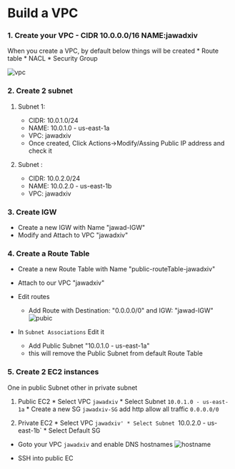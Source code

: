# Build a VPC
  ### 1. Create your VPC - CIDR 10.0.0.0/16 NAME:jawadxiv
   When you create a VPC, by default below things will be created
    * Route table
    * NACL
    * Security Group
    
 ![vpc](https://github.com/jawad1989/aws-solution-architect/blob/master/VPC/Lab/images/3%20-%20Create.PNG)
  
 ### 2. Create 2 subnet
   1. Subnet 1:
      * CIDR: 10.0.1.0/24
      * NAME: 10.0.1.0 - us-east-1a
      * VPC:  jawadxiv
      * Once created, Click Actions->Modify/Assing Public IP address and check it
      
   2. Subnet :
      * CIDR: 10.0.2.0/24
      * NAME: 10.0.2.0 - us-east-1b
      * VPC:  jawadxiv
   
 ### 3. Create IGW
   * Create a new IGW with Name "jawad-IGW"
   * Modify and Attach to VPC "jawadxiv"
   
### 4. Create a Route Table
  * Create a new Route Table with Name "public-routeTable-jawadxiv"
  * Attach to our VPC "jawadxiv"
  * Edit routes
    * Add Route with Destination: "0.0.0.0/0"  and IGW: "jawad-IGW"
    ![pubic](https://github.com/jawad1989/aws-solution-architect/blob/master/VPC/Lab/images/4%20-%20public%20subnet.PNG)
    
  * In `Subnet Associations` Edit it
    * Add Public Subnet "10.0.1.0 - us-east-1a" 
    * this will remove the Public Subnet from default Route Table

### 5. Create 2 EC2 instances
  One in public Subnet other in private subnet
  
  1. Public EC2
    * Select VPC `jawadxiv` 
    * Select Subnet `10.0.1.0 - us-east-1a`
    * Create a new SG `jawadxiv-SG` add http allow all traffic `0.0.0.0/0`
    
  2. Private EC2
    * Select VPC `jawadxiv'
    * Select Subnet `10.0.2.0 - us-east-1b`
    * Select Default SG 
    
  * Goto your VPC `jawadxiv` and enable DNS hostnames
  ![hostname](https://github.com/jawad1989/aws-solution-architect/blob/master/VPC/Lab/images/5%20-%20Enable%20DNS.PNG)
  
  * SSH into public EC
